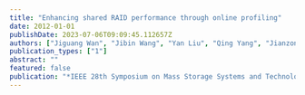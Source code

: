 ```yaml
---
title: "Enhancing shared RAID performance through online profiling"
date: 2012-01-01
publishDate: 2023-07-06T09:09:45.112657Z
authors: ["Jiguang Wan", "Jibin Wang", "Yan Liu", "Qing Yang", "Jianzong Wang", "Changsheng Xie"]
publication_types: ["1"]
abstract: ""
featured: false
publication: "*IEEE 28th Symposium on Mass Storage Systems and Technologies, MSST 2012, April 16-20, 2012, Asilomar Conference Grounds, Pacific Grove, CA, USA*"
---
```


